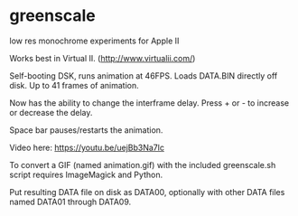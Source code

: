 # greenscale
low res monochrome experiments for Apple II

Works best in Virtual II. (http://www.virtualii.com/)

Self-booting DSK, runs animation at 46FPS. Loads DATA.BIN directly off disk. Up to 41 frames of animation.

Now has the ability to change the interframe delay. Press + or - to increase or decrease the delay. 

Space bar pauses/restarts the animation.


Video here:
https://youtu.be/uejBb3Na7lc


To convert a GIF (named animation.gif) with the included greenscale.sh script requires ImageMagick and Python. 

Put resulting DATA file on disk as DATA00, optionally with other DATA files named DATA01 through DATA09. 
